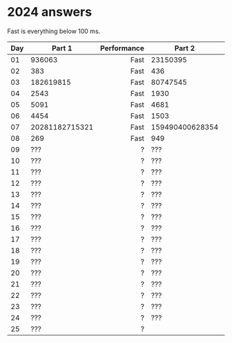 # 2024 answers
Fast is everything below 100 ms.

| Day | Part 1 | Performance | Part 2 | Performance |
| - | - | -: | - | -: |
| 01 | 936063 | Fast | 23150395 | Fast |
| 02 | 383 | Fast | 436 | Fast |
| 03 | 182619815 | Fast | 80747545 | Fast |
| 04 | 2543 | Fast | 1930 | Fast |
| 05 | 5091 | Fast | 4681 | Fast |
| 06 | 4454 | Fast | 1503 | 1200 ms |
| 07 | 20281182715321 | Fast | 159490400628354 | Fast |
| 08 | 269 | Fast | 949 | Fast |
| 09 | ??? | ? | ??? | ? |
| 10 | ??? | ? | ??? | ? |
| 11 | ??? | ? | ??? | ? |
| 12 | ??? | ? | ??? | ? |
| 13 | ??? | ? | ??? | ? |
| 14 | ??? | ? | ??? | ? |
| 15 | ??? | ? | ??? | ? |
| 16 | ??? | ? | ??? | ? |
| 17 | ??? | ? | ??? | ? |
| 18 | ??? | ? | ??? | ? |
| 19 | ??? | ? | ??? | ? |
| 20 | ??? | ? | ??? | ? |
| 21 | ??? | ? | ??? | ? |
| 22 | ??? | ? | ??? | ? |
| 23 | ??? | ? | ??? | ? |
| 24 | ??? | ? | ??? | ? |
| 25 | ??? | ? | | |
